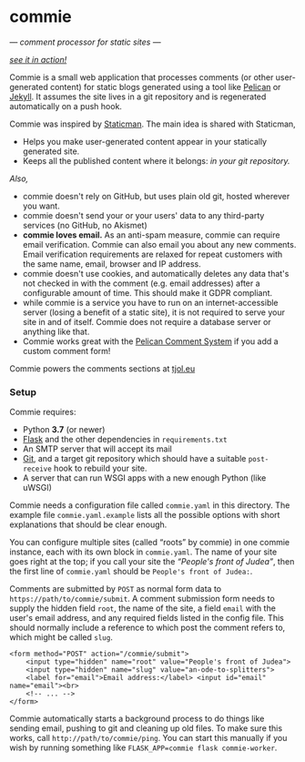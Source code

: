 commie
======

*— comment processor for static sites —*

*[see it in action!](https://tjol.eu/blog/commie.html)*

Commie is a small web application that processes comments (or other
user-generated content) for static blogs generated  using a tool like
[Pelican][plcn] or [Jekyll][jkrb]. It assumes the site lives in a git
repository and is regenerated automatically on a push hook.

Commie was inspired by [Staticman][sm]. The main idea is
shared with Staticman,

 * Helps you make user-generated content appear in your statically generated
   site.
 * Keeps all the published content where it belongs: *in your git repository.*

*Also,*

 * commie doesn't rely on GitHub, but uses plain old git, hosted wherever you
   want.
 * commie doesn't send your or your users' data to any third-party services
   (no GitHub, no Akismet)
 * **commie loves email.** As an anti-spam measure, commie can require email
   verification. Commie can also email you about any new comments. Email
   verification requirements are relaxed for repeat customers with the same
   name, email, browser and IP address.
 * commie doesn't use cookies, and automatically deletes any data that's not
   checked in with the comment (e.g. email addresses) after a configurable
   amount of time. This should make it GDPR compliant.
 * while commie is a service you have to run on an internet-accessible server 
   (losing a benefit of a static site), it is not required to serve your site
   in and of itself. Commie does not require a database server or anything like
   that.
 * Commie works great with the [Pelican Comment System][PCS] if you add a custom
   comment form!

Commie powers the comments sections at [tjol.eu](https://tjol.eu)

[plcn]: https://blog.getpelican.com/
[jkrb]: https://jekyllrb.com/
[sm]: https://staticman.net/
[PCS]: https://github.com/getpelican/pelican-plugins/tree/master/pelican_comment_system

### Setup

Commie requires:

 * Python **3.7** (or newer)
 * [Flask](http://flask.pocoo.org/) and the other dependencies in `requirements.txt`
 * An SMTP server that will accept its mail
 * [Git](https://git-scm.com/), and a target git repository which should have a
   suitable `post-receive` hook to rebuild your site.
 * A server that can run WSGI apps with a new enough Python (like uWSGI)

Commie needs a configuration file called `commie.yaml` in this directory. The
example file `commie.yaml.example` lists all the possible options with short
explanations that should be clear enough.

You can configure multiple sites (called “roots” by commie) in one commie
instance, each with its own block in `commie.yaml`. The name of your site goes
right at the top; if you call your site the *“People's front of Judea”*, then
the first line of `commie.yaml` should be `People's front of Judea:`. 

Comments are submitted by `POST` as normal form data to
`https://path/to/commie/submit`. A comment submission form needs to supply the
hidden field `root`, the name of the site, a field `email` with the user's email
address, and any required fields listed in the config file. This should normally
include a reference to which post the comment refers to, which might be called
`slug`.

    <form method="POST" action="/commie/submit">
        <input type="hidden" name="root" value="People's front of Judea">
        <input type="hidden" name="slug" value="an-ode-to-splitters">
        <label for="email">Email address:</label> <input id="email" name="email"><br>
        <!-- ... -->
    </form>

Commie automatically starts a background process to do things like sending email,
pushing to git and cleaning up old files. To make sure this works, call
`http://path/to/commie/ping`. You can start this manually if you wish by running
something like `FLASK_APP=commie flask commie-worker`.
